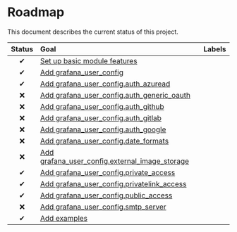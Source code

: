 # Roadmap

This document describes the current status of this project.


| Status | Goal | Labels | 
| :---: | :--- | --- | 
| ✔ | [Set up basic module features]() || 
| ✔ | [Add grafana_user_config]() ||
| ✔ | [Add grafana_user_config.auth_azuread]() ||
| ❌ | [Add grafana_user_config.auth_generic_oauth]() ||
| ❌ | [Add grafana_user_config.auth_github]() ||
| ❌ | [Add grafana_user_config.auth_gitlab]() ||
| ❌ | [Add grafana_user_config.auth_google]() ||
| ❌ | [Add grafana_user_config.date_formats]() ||
| ❌ | [Add grafana_user_config.external_image_storage]() ||
| ✔ | [Add grafana_user_config.private_access]() ||
| ✔ | [Add grafana_user_config.privatelink_access]() ||
| ✔ | [Add grafana_user_config.public_access]() ||
| ❌ | [Add grafana_user_config.smtp_server]() ||
| ✔ | [Add examples]() ||